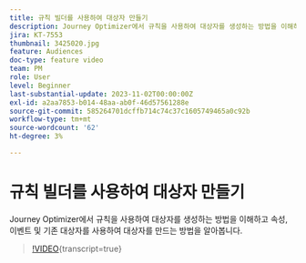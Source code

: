 ```yaml
---
title: 규칙 빌더를 사용하여 대상자 만들기
description: Journey Optimizer에서 규칙을 사용하여 대상자를 생성하는 방법을 이해하고 속성, 이벤트 및 기존 대상자를 사용하여 대상자를 만드는 방법을 알아봅니다.
jira: KT-7553
thumbnail: 3425020.jpg
feature: Audiences
doc-type: feature video
team: PM
role: User
level: Beginner
last-substantial-update: 2023-11-02T00:00:00Z
exl-id: a2aa7853-b014-48aa-ab0f-46d57561288e
source-git-commit: 585264701dcffb714c74c37c1605749465a0c92b
workflow-type: tm+mt
source-wordcount: '62'
ht-degree: 3%

---
```


# 규칙 빌더를 사용하여 대상자 만들기

Journey Optimizer에서 규칙을 사용하여 대상자를 생성하는 방법을 이해하고 속성, 이벤트 및 기존 대상자를 사용하여 대상자를 만드는 방법을 알아봅니다.

>[!VIDEO](https://video.tv.adobe.com/v/3425020?quality=12&learn=on){transcript=true}
